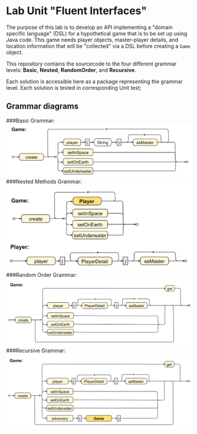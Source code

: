 # Lab Unit "Fluent Interfaces"

The purpose of this lab is to develop an API implementing a "domain specific language" (DSL) for a hypothetical game that is to be set up using Java code.
This game needs player objects, master-player details, and location information that will be "collected" via a DSL before creating a `Game` object.

This repository contains the sourcecode to the four different grammar levels: **Basic**, **Nested**, **RandomOrder**, and **Recursive**.

Each solution is accessible here as a package representing the grammar level.
Each solution is tested in corresponding Unit test;
## Grammar diagrams
###Basic Grammar:
![Basic Grammar](Basic.jpg)
###Nested Methods Grammar:
![Nested Methods Grammar](Nested.jpg)
###Random Order Grammar:
![Random Order Grammar](RandomOrder.jpg)
###Recursive Grammar:
![Recursive Grammar](Recursive.jpg)

